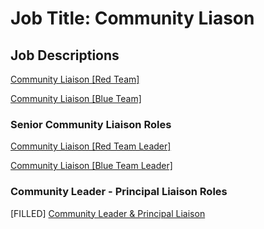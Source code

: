 # **Job Title**: Community Liason

## Job Descriptions

[Community Liaison [Red Team]](/Activism/Grassroots/Community-Liaison-Red.md)

[Community Liaison [Blue Team]](/Activism/Grassroots/Community-Liaison-Blue.md)

### Senior Community Liaison Roles

[Community Liaison [Red Team Leader]](/Activism/Grassroots/Community-Liaison-Red-Leader.md)

[Community Liaison [Blue Team Leader]](/Activism/Grassroots/Community-Liaison-Blue-Leader.md)

### Community Leader - Principal Liaison Roles

[FILLED] [Community Leader & Principal Liaison](/Activism/Grassroots/Community-Leader.md)
